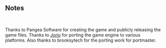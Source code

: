 ## Notes
<br/>

Thanks to Pangea Software for creating the game and publicly releasing the game files. Thanks to [Jorio](https://github.com/jorio/BillyFrontier) for porting the game engine to various platforms. Also thanks to brooksytech for the porting work for portmaster.
<br/>

